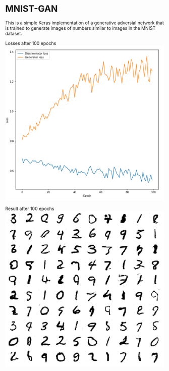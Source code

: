 # MNIST-GAN

This is a simple Keras implementation of a generative adversial network that is trained to generate images of numbers similar to images in the MNIST dataset.


Losses after 100 epochs
![Alt text](images/Loss_100_epochs.PNG?raw=true)

Result after 100 epochs
![Alt text](images/numbers_100_epochs.PNG?raw=true)
